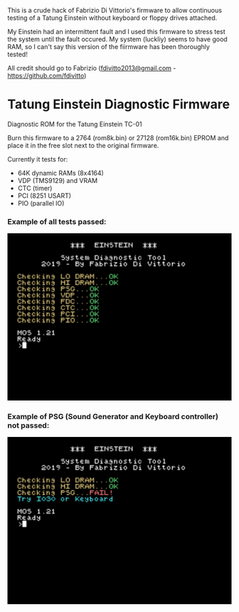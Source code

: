 This is a crude hack of Fabrizio Di Vittorio's firmware to allow continuous testing of a Tatung Einstein without keyboard or floppy drives attached.

My Einstein had an intermittent fault and I used this firmware to stress test the system until the fault occured.  My system (luckliy) seems to have good RAM, so I can't say this version of the fiirmware has been thoroughly tested!

All credit should go to Fabrizio (fdivitto2013@gmail.com - https://github.com/fdivitto)

# Tatung Einstein Diagnostic Firmware
Diagnostic ROM for the Tatung Einstein TC-01


Burn this firmware to a 2764 (rom8k.bin) or 27128 (rom16k.bin) EPROM and place it in the free slot next to the original firmware.

Currently it tests for:
  * 64K dynamic RAMs (8x4164)
  * VDP (TMS9129) and VRAM
  * CTC (timer)
  * PCI (8251 USART)
  * PIO (parallel IO)
     


### Example of all tests passed:
![GitHub Logo](/images/img1.png)


### Example of PSG (Sound Generator and Keyboard controller) not passed:
![GitHub Logo](/images/img2.png)
